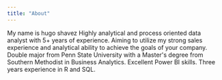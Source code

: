 ```yaml
---
title: "About"
---
```


My name is hugo shavez Highly analytical and process oriented data analyst with 5+ years of experience. Aiming to utilize my strong sales experience and analytical ability to achieve the goals of your company. Double major from Penn State University with a Master's degree from Southern Methodist in Business Analytics. Excellent Power BI skills. Three years experience in R and SQL.